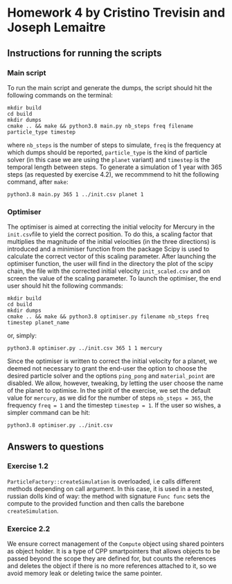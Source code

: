 # Homework 4 by Cristino Trevisin and Joseph Lemaitre

## Instructions for running the scripts
### Main script
To run the main script and generate the dumps, the script should hit the following commands on the terminal:

```
mkdir build
cd build
mkdir dumps
cmake .. && make && python3.8 main.py nb_steps freq filename particle_type timestep
```
where `nb_steps` is the number of steps to simulate, `freq` is the frequency at which dumps should be reported, `particle_type` is the kind of particle solver (in this case we are using the `planet` variant) and `timestep` is the temporal length between steps. To generate a simulation of 1 year with 365 steps (as requested by exercise 4.2), we recommmend to hit the following command, after `make`:
```
python3.8 main.py 365 1 ../init.csv planet 1
```

### Optimiser
The optimiser is aimed at correcting the initial velocity for Mercury in the `init.csv`file to yield the correct position. To do this, a scaling factor that multiplies the magnitude of the initial velocities (in the three directions) is introduced and a minimiser function from the package Scipy is used to calculate the correct vector of this scaling parameter. After launching the optimiser function, the user will find in the directory the plot of the scipy chain, the file with the corrected initial velocity `init_scaled.csv` and on screen the value of the scaling parameter. To launch the optimiser, the end user should hit the following commands:
```
mkdir build
cd build
mkdir dumps
cmake .. && make && python3.8 optimiser.py filename nb_steps freq timestep planet_name
```
or, simply:
```
python3.8 optimiser.py ../init.csv 365 1 1 mercury
```
Since the optimiser is written to correct the initial velocity for a planet, we deemed not necessary to grant the end-user the option to choose the desired particle solver and the options `ping_pong` and `material_point` are disabled. We allow, however, tweaking, by letting the user choose the name of the planet to optimise. In the spirit of the exercise, we set the default value for `mercury`, as we did for the number of steps `nb_steps = 365`, the frequency `freq = 1` and the timestep `timestep = 1`. If the user so wishes, a simpler command can be hit:
```
python3.8 optimiser.py ../init.csv
```

## Answers to questions
### Exercise 1.2
`ParticleFactory::createSimulation` is overloaded, i.e calls different methods depending on call argument. In this case, it is used in a nested, russian dolls kind of way: the method with signature `Func func` sets the compute to the provided function and then calls the barebone `createSimulation`.

### Exercice 2.2
We ensure correct management of the `Compute` object using shared pointers as object holder. It is a type of CPP smartpointers that allows objects to be passed beyond the scope they are defined for, but counts the references and deletes the object if there is no more references attached to it, so we avoid memory leak or deleting twice the same pointer.
